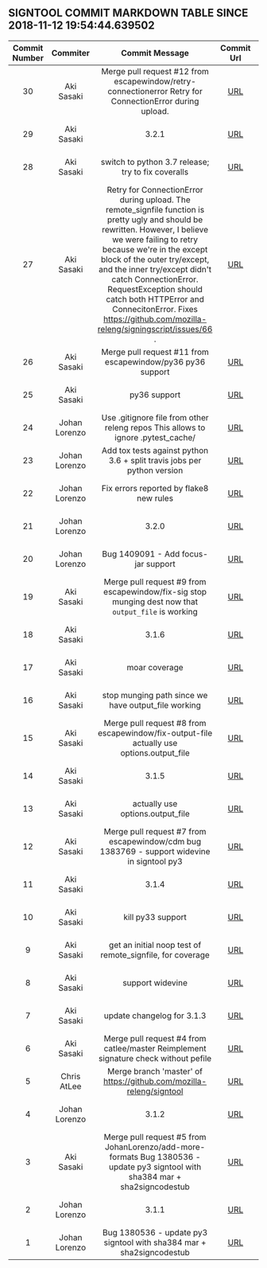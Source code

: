 ## SIGNTOOL COMMIT MARKDOWN TABLE SINCE 2018-11-12 19:54:44.639502

| Commit Number | Commiter | Commit Message | Commit Url | Date | 
|:---:|:----:|:----------------------------------:|:------:|:----:| 
|30|Aki Sasaki|Merge pull request #12 from escapewindow/retry-connectionerror  Retry for ConnectionError during upload.|[URL](https://api.github.com/repos/mozilla-releng/signtool/commits/5710c473fc04ff0a7b7b850ba237b9c5df3d1e83)|2018-08-27 17:31:58 
|29|Aki Sasaki|3.2.1|[URL](https://api.github.com/repos/mozilla-releng/signtool/commits/62debcab19529af096cb7298c9557e8914cae589)|2018-08-27 17:17:03 
|28|Aki Sasaki|switch to python 3.7 release; try to fix coveralls|[URL](https://api.github.com/repos/mozilla-releng/signtool/commits/85d4d8ff6c2ec91a4b3f7a00d754d30228b12ece)|2018-08-25 01:41:10 
|27|Aki Sasaki|Retry for ConnectionError during upload.  The remote_signfile function is pretty ugly and should be rewritten. However, I believe we were failing to retry because we're in the except block of the outer try/except, and the inner try/except didn't catch ConnectionError. RequestException should catch both HTTPError and ConnecitonError.  Fixes https://github.com/mozilla-releng/signingscript/issues/66 .|[URL](https://api.github.com/repos/mozilla-releng/signtool/commits/18c2cf87aaea71208ece3fe575bd466b674b3981)|2018-08-25 00:50:23 
|26|Aki Sasaki|Merge pull request #11 from escapewindow/py36  py36 support|[URL](https://api.github.com/repos/mozilla-releng/signtool/commits/8d9f095fbba19d11a22447c84cf99edd1f26f2fa)|2018-05-10 22:50:07 
|25|Aki Sasaki|py36 support|[URL](https://api.github.com/repos/mozilla-releng/signtool/commits/d8db4153968d052a39793b302f85f9f02f3322a4)|2018-05-10 22:37:21 
|24|Johan Lorenzo|Use .gitignore file from other releng repos  This allows to ignore .pytest_cache/|[URL](https://api.github.com/repos/mozilla-releng/signtool/commits/6960bc8bfa92ff7af467888591fd6fd7347716ff)|2018-04-27 16:22:15 
|23|Johan Lorenzo|Add tox tests against python 3.6 + split travis jobs per python version|[URL](https://api.github.com/repos/mozilla-releng/signtool/commits/ad068f50e547931fd74f7149d184aafd41653d25)|2018-04-27 16:20:34 
|22|Johan Lorenzo|Fix errors reported by flake8 new rules|[URL](https://api.github.com/repos/mozilla-releng/signtool/commits/6479506341029c2cdd9ba0f374d1d8ad7fffcbc1)|2018-04-27 16:17:27 
|21|Johan Lorenzo|3.2.0|[URL](https://api.github.com/repos/mozilla-releng/signtool/commits/ab5cb83446d8eb3e5ccad7d69d336f0f238a78dc)|2018-04-24 12:31:29 
|20|Johan Lorenzo|Bug 1409091 - Add focus-jar support|[URL](https://api.github.com/repos/mozilla-releng/signtool/commits/6398634cdb432e0cc1d43106aeb7d74a366409f1)|2018-04-24 10:24:14 
|19|Aki Sasaki|Merge pull request #9 from escapewindow/fix-sig  stop munging dest now that `output_file` is working|[URL](https://api.github.com/repos/mozilla-releng/signtool/commits/530ee27052e6459c93004de3bcdfbd844bf49bf0)|2017-08-16 03:27:35 
|18|Aki Sasaki|3.1.6|[URL](https://api.github.com/repos/mozilla-releng/signtool/commits/73788cf63acb877b42f69e27af6929e663c1b4a9)|2017-08-16 03:15:19 
|17|Aki Sasaki|moar coverage|[URL](https://api.github.com/repos/mozilla-releng/signtool/commits/e64dde73e76983536859bea273d0424d1df84112)|2017-08-16 03:25:34 
|16|Aki Sasaki|stop munging path since we have output_file working|[URL](https://api.github.com/repos/mozilla-releng/signtool/commits/1611142bce2f38e780e65f099a412903855651e4)|2017-08-16 03:14:30 
|15|Aki Sasaki|Merge pull request #8 from escapewindow/fix-output-file  actually use options.output_file|[URL](https://api.github.com/repos/mozilla-releng/signtool/commits/93c000fd34f7d96a46b9cda01e4a86ab9e531794)|2017-08-16 01:05:31 
|14|Aki Sasaki|3.1.5|[URL](https://api.github.com/repos/mozilla-releng/signtool/commits/83d33550f9fa373b0bd0cc1ec68632ec0bd43543)|2017-08-16 00:53:09 
|13|Aki Sasaki|actually use options.output_file|[URL](https://api.github.com/repos/mozilla-releng/signtool/commits/b99660a8b65a123d14af53bb8392f8689d3d23db)|2017-08-16 00:40:05 
|12|Aki Sasaki|Merge pull request #7 from escapewindow/cdm  bug 1383769 - support widevine in signtool py3|[URL](https://api.github.com/repos/mozilla-releng/signtool/commits/a9d12fed1809343c507761631cbce11539d0021a)|2017-08-04 21:47:12 
|11|Aki Sasaki|3.1.4|[URL](https://api.github.com/repos/mozilla-releng/signtool/commits/b8fdcc3da82eaaa432214f0dee56a693ea232432)|2017-08-04 18:56:24 
|10|Aki Sasaki|kill py33 support|[URL](https://api.github.com/repos/mozilla-releng/signtool/commits/32da51fa7a07a813fd68731185548dac79ace2d9)|2017-08-03 00:26:18 
|9|Aki Sasaki|get an initial noop test of remote_signfile, for coverage|[URL](https://api.github.com/repos/mozilla-releng/signtool/commits/9d026978da6be8137d58b9de0f661ba41ab14bbd)|2017-08-03 00:23:11 
|8|Aki Sasaki|support widevine|[URL](https://api.github.com/repos/mozilla-releng/signtool/commits/ed07ee82153e65021f9d5ac1259ce09651f45ceb)|2017-07-31 21:01:00 
|7|Aki Sasaki|update changelog for 3.1.3|[URL](https://api.github.com/repos/mozilla-releng/signtool/commits/b59a62f7ceae4f6216405302ef38a9a79994966d)|2017-07-13 20:48:29 
|6|Aki Sasaki|Merge pull request #4 from catlee/master  Reimplement signature check without pefile|[URL](https://api.github.com/repos/mozilla-releng/signtool/commits/44c59472964752eecae73f50aaf2201458989bc5)|2017-07-13 20:07:34 
|5|Chris AtLee|Merge branch 'master' of https://github.com/mozilla-releng/signtool|[URL](https://api.github.com/repos/mozilla-releng/signtool/commits/bd4bd50c765b385fb637a3b29581e6e7568ea7e7)|2017-07-13 19:35:22 
|4|Johan Lorenzo|3.1.2|[URL](https://api.github.com/repos/mozilla-releng/signtool/commits/99c8f406ed2f3c930495da6194102b827fdec024)|2017-07-13 16:19:49 
|3|Aki Sasaki|Merge pull request #5 from JohanLorenzo/add-more-formats  Bug 1380536 - update py3 signtool with sha384 mar + sha2signcodestub|[URL](https://api.github.com/repos/mozilla-releng/signtool/commits/e822a17c677ffcb6ff302ff0d18b0a29ab41045d)|2017-07-13 16:13:29 
|2|Johan Lorenzo|3.1.1|[URL](https://api.github.com/repos/mozilla-releng/signtool/commits/c3fd69f690484080389bcdf8880a175f9db66a2c)|2017-07-13 16:01:30 
|1|Johan Lorenzo|Bug 1380536 - update py3 signtool with sha384 mar + sha2signcodestub|[URL](https://api.github.com/repos/mozilla-releng/signtool/commits/4a98b04ffec0aa597111b2967e33f277be18569c)|2017-07-13 13:13:21 


